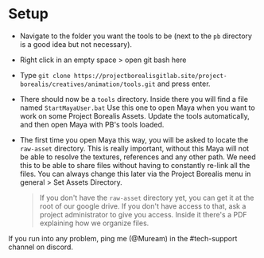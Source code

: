# Setup

* Navigate to the folder you want the tools to be (next to the `pb` directory is a good idea but not necessary).

* Right click in an empty space > open git bash here

* Type `git clone https://projectborealisgitlab.site/project-borealis/creatives/animation/tools.git` and press enter.

* There should now be a `tools` directory. Inside there you will find a file named `StartMayaUser.bat` Use this one to open Maya when you want to work on some Project Borealis Assets.
  Update the tools automatically, and then open Maya with PB's tools loaded.

* The first time you open Maya this way, you will be asked to locate the `raw-asset` directory. 
  This is really important, without this Maya will not be able to resolve the textures, references and any other path.
  We need this to be able to share files without having to constantly re-link all the files.
  You can always change this later via the Project Borealis menu in general > Set Assets Directory.

  > If you don't have the `raw-asset` directory yet, you can get it at the root of our google drive. If you don't have access to that, ask a project administrator to give you access.
  > Inside it there's a PDF explaining how we organize files.

If you run into any problem, ping me (@Muream) in the #tech-support channel on discord.
